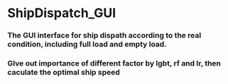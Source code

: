 # ShipDispatch_GUI
### The GUI interface for ship dispath according to the real condition, including full load and empty load.
### GIve out importance of different factor by lgbt, rf and lr, then caculate the optimal ship speed
